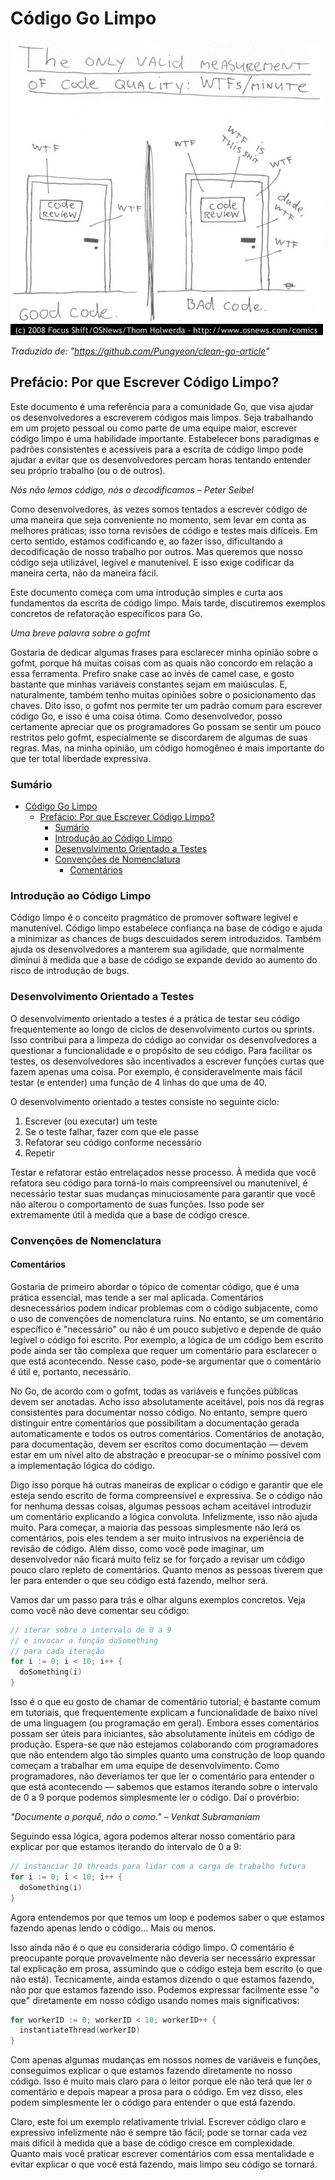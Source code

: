 # Código Go Limpo

![comic](assets/clean-code-comic.jpeg)

*Traduzido de: "https://github.com/Pungyeon/clean-go-article"*

## Prefácio: Por que Escrever Código Limpo?

Este documento é uma referência para a comunidade Go, que visa ajudar os desenvolvedores a escreverem códigos mais limpos. Seja trabalhando em um projeto pessoal ou como parte de uma equipe maior, escrever código limpo é uma habilidade importante. Estabelecer bons paradigmas e padrões consistentes e acessíveis para a escrita de código limpo pode ajudar a evitar que os desenvolvedores percam horas tentando entender seu próprio trabalho (ou o de outros).

*Nós não lemos código, nós o decodificamos – Peter Seibel*

Como desenvolvedores, às vezes somos tentados a escrever código de uma maneira que seja conveniente no momento, sem levar em conta as melhores práticas; isso torna revisões de código e testes mais difíceis. Em certo sentido, estamos codificando e, ao fazer isso, dificultando a decodificação de nosso trabalho por outros. Mas queremos que nosso código seja utilizável, legível e manutenível. E isso exige codificar da maneira certa, não da maneira fácil.

Este documento começa com uma introdução simples e curta aos fundamentos da escrita de código limpo. Mais tarde, discutiremos exemplos concretos de refatoração específicos para Go.

*Uma breve palavra sobre o gofmt*

Gostaria de dedicar algumas frases para esclarecer minha opinião sobre o gofmt, porque há muitas coisas com as quais não concordo em relação a essa ferramenta. Prefiro snake case ao invés de camel case, e gosto bastante que minhas variáveis constantes sejam em maiúsculas. E, naturalmente, também tenho muitas opiniões sobre o posicionamento das chaves. Dito isso, o gofmt nos permite ter um padrão comum para escrever código Go, e isso é uma coisa ótima. Como desenvolvedor, posso certamente apreciar que os programadores Go possam se sentir um pouco restritos pelo gofmt, especialmente se discordarem de algumas de suas regras. Mas, na minha opinião, um código homogêneo é mais importante do que ter total liberdade expressiva.

### Sumário

- [Código Go Limpo](#código-go-limpo)
  - [Prefácio: Por que Escrever Código Limpo?](#prefácio-por-que-escrever-código-limpo)
    - [Sumário](#sumário)
    - [Introdução ao Código Limpo](#introdução-ao-código-limpo)
    - [Desenvolvimento Orientado a Testes](#desenvolvimento-orientado-a-testes)
    - [Convenções de Nomenclatura](#convenções-de-nomenclatura)
      - [Comentários](#comentários)

### Introdução ao Código Limpo

Código limpo é o conceito pragmático de promover software legível e manutenível. Código limpo estabelece confiança na base de código e ajuda a minimizar as chances de bugs descuidados serem introduzidos. Também ajuda os desenvolvedores a manterem sua agilidade, que normalmente diminui à medida que a base de código se expande devido ao aumento do risco de introdução de bugs.

### Desenvolvimento Orientado a Testes

O desenvolvimento orientado a testes é a prática de testar seu código frequentemente ao longo de ciclos de desenvolvimento curtos ou sprints. Isso contribui para a limpeza do código ao convidar os desenvolvedores a questionar a funcionalidade e o propósito de seu código. Para facilitar os testes, os desenvolvedores são incentivados a escrever funções curtas que fazem apenas uma coisa. Por exemplo, é consideravelmente mais fácil testar (e entender) uma função de 4 linhas do que uma de 40.

O desenvolvimento orientado a testes consiste no seguinte ciclo:

1. Escrever (ou executar) um teste
2. Se o teste falhar, fazer com que ele passe
3. Refatorar seu código conforme necessário
4. Repetir

Testar e refatorar estão entrelaçados nesse processo. À medida que você refatora seu código para torná-lo mais compreensível ou manutenível, é necessário testar suas mudanças minuciosamente para garantir que você não alterou o comportamento de suas funções. Isso pode ser extremamente útil à medida que a base de código cresce.

### Convenções de Nomenclatura

#### Comentários

Gostaria de primeiro abordar o tópico de comentar código, que é uma prática essencial, mas tende a ser mal aplicada. Comentários desnecessários podem indicar problemas com o código subjacente, como o uso de convenções de nomenclatura ruins. No entanto, se um comentário específico é "necessário" ou não é um pouco subjetivo e depende de quão legível o código foi escrito. Por exemplo, a lógica de um código bem escrito pode ainda ser tão complexa que requer um comentário para esclarecer o que está acontecendo. Nesse caso, pode-se argumentar que o comentário é útil e, portanto, necessário.

No Go, de acordo com o gofmt, todas as variáveis e funções públicas devem ser anotadas. Acho isso absolutamente aceitável, pois nos dá regras consistentes para documentar nosso código. No entanto, sempre quero distinguir entre comentários que possibilitam a documentação gerada automaticamente e todos os outros comentários. Comentários de anotação, para documentação, devem ser escritos como documentação — devem estar em um nível alto de abstração e preocupar-se o mínimo possível com a implementação lógica do código.

Digo isso porque há outras maneiras de explicar o código e garantir que ele esteja sendo escrito de forma compreensível e expressiva. Se o código não for nenhuma dessas coisas, algumas pessoas acham aceitável introduzir um comentário explicando a lógica convoluta. Infelizmente, isso não ajuda muito. Para começar, a maioria das pessoas simplesmente não lerá os comentários, pois eles tendem a ser muito intrusivos na experiência de revisão de código. Além disso, como você pode imaginar, um desenvolvedor não ficará muito feliz se for forçado a revisar um código pouco claro repleto de comentários. Quanto menos as pessoas tiverem que ler para entender o que seu código está fazendo, melhor será.

Vamos dar um passo para trás e olhar alguns exemplos concretos. Veja como você não deve comentar seu código:

```go
// iterar sobre o intervalo de 0 a 9 
// e invocar a função doSomething
// para cada iteração
for i := 0; i < 10; i++ {
  doSomething(i)
}
```

Isso é o que eu gosto de chamar de comentário tutorial; é bastante comum em tutoriais, que frequentemente explicam a funcionalidade de baixo nível de uma linguagem (ou programação em geral). Embora esses comentários possam ser úteis para iniciantes, são absolutamente inúteis em código de produção. Espera-se que não estejamos colaborando com programadores que não entendem algo tão simples quanto uma construção de loop quando começam a trabalhar em uma equipe de desenvolvimento. Como programadores, não deveríamos ter que ler o comentário para entender o que está acontecendo — sabemos que estamos iterando sobre o intervalo de 0 a 9 porque podemos simplesmente ler o código. Daí o provérbio:

*"Documente o porquê, não o como." – Venkat Subramaniam*

Seguindo essa lógica, agora podemos alterar nosso comentário para explicar por que estamos iterando do intervalo de 0 a 9:

```go
// instanciar 10 threads para lidar com a carga de trabalho futura
for i := 0; i < 10; i++ {
  doSomething(i)
}
```

Agora entendemos por que temos um loop e podemos saber o que estamos fazendo apenas lendo o código... Mais ou menos.

Isso ainda não é o que eu consideraria código limpo. O comentário é preocupante porque provavelmente não deveria ser necessário expressar tal explicação em prosa, assumindo que o código esteja bem escrito (o que não está). Tecnicamente, ainda estamos dizendo o que estamos fazendo, não por que estamos fazendo isso. Podemos expressar facilmente esse "o que" diretamente em nosso código usando nomes mais significativos:

```go
for workerID := 0; workerID < 10; workerID++ {
  instantiateThread(workerID)
}
```

Com apenas algumas mudanças em nossos nomes de variáveis e funções, conseguimos explicar o que estamos fazendo diretamente no nosso código. Isso é muito mais claro para o leitor porque ele não terá que ler o comentário e depois mapear a prosa para o código. Em vez disso, eles podem simplesmente ler o código para entender o que está fazendo.

Claro, este foi um exemplo relativamente trivial. Escrever código claro e expressivo infelizmente não é sempre tão fácil; pode se tornar cada vez mais difícil à medida que a base de código cresce em complexidade. Quanto mais você praticar escrever comentários com essa mentalidade e evitar explicar o que você está fazendo, mais limpo seu código se tornará.